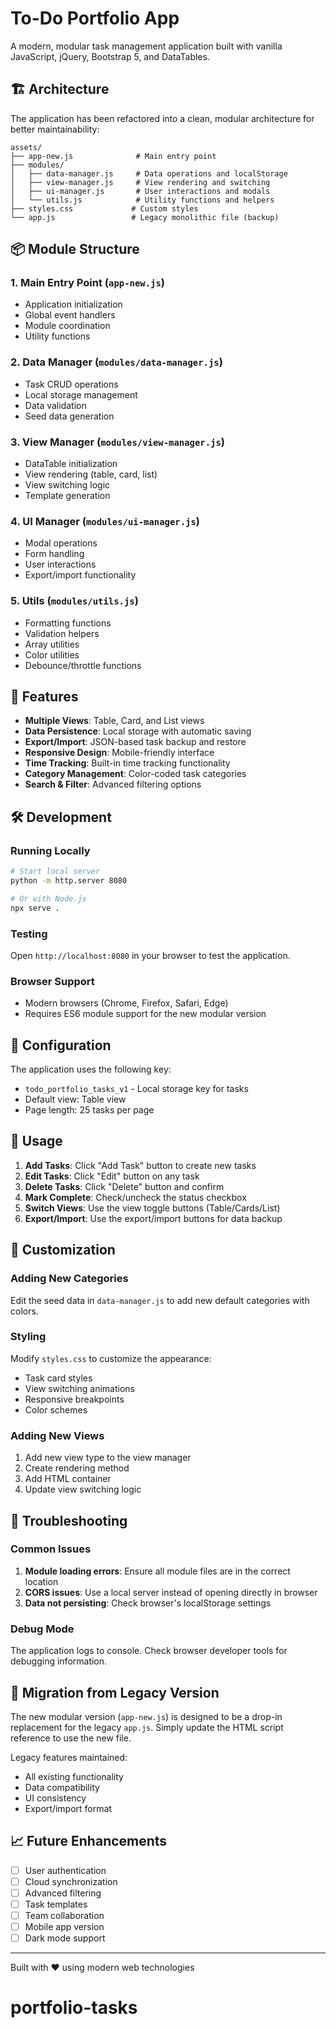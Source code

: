 # To-Do Portfolio App

A modern, modular task management application built with vanilla JavaScript, jQuery, Bootstrap 5, and DataTables.

## 🏗️ Architecture

The application has been refactored into a clean, modular architecture for better maintainability:

```
assets/
├── app-new.js              # Main entry point
├── modules/
│   ├── data-manager.js     # Data operations and localStorage
│   ├── view-manager.js     # View rendering and switching
│   ├── ui-manager.js       # User interactions and modals
│   └── utils.js            # Utility functions and helpers
├── styles.css             # Custom styles
└── app.js                 # Legacy monolithic file (backup)
```

## 📦 Module Structure

### 1. Main Entry Point (`app-new.js`)
- Application initialization
- Global event handlers
- Module coordination
- Utility functions

### 2. Data Manager (`modules/data-manager.js`)
- Task CRUD operations
- Local storage management
- Data validation
- Seed data generation

### 3. View Manager (`modules/view-manager.js`)
- DataTable initialization
- View rendering (table, card, list)
- View switching logic
- Template generation

### 4. UI Manager (`modules/ui-manager.js`)
- Modal operations
- Form handling
- User interactions
- Export/import functionality

### 5. Utils (`modules/utils.js`)
- Formatting functions
- Validation helpers
- Array utilities
- Color utilities
- Debounce/throttle functions

## 🚀 Features

- **Multiple Views**: Table, Card, and List views
- **Data Persistence**: Local storage with automatic saving
- **Export/Import**: JSON-based task backup and restore
- **Responsive Design**: Mobile-friendly interface
- **Time Tracking**: Built-in time tracking functionality
- **Category Management**: Color-coded task categories
- **Search & Filter**: Advanced filtering options

## 🛠️ Development

### Running Locally
```bash
# Start local server
python -m http.server 8080

# Or with Node.js
npx serve .
```

### Testing
Open `http://localhost:8080` in your browser to test the application.

### Browser Support
- Modern browsers (Chrome, Firefox, Safari, Edge)
- Requires ES6 module support for the new modular version

## 🔧 Configuration

The application uses the following key:
- `todo_portfolio_tasks_v1` - Local storage key for tasks
- Default view: Table view
- Page length: 25 tasks per page

## 📝 Usage

1. **Add Tasks**: Click "Add Task" button to create new tasks
2. **Edit Tasks**: Click "Edit" button on any task
3. **Delete Tasks**: Click "Delete" button and confirm
4. **Mark Complete**: Check/uncheck the status checkbox
5. **Switch Views**: Use the view toggle buttons (Table/Cards/List)
6. **Export/Import**: Use the export/import buttons for data backup

## 🎨 Customization

### Adding New Categories
Edit the seed data in `data-manager.js` to add new default categories with colors.

### Styling
Modify `styles.css` to customize the appearance:
- Task card styles
- View switching animations
- Responsive breakpoints
- Color schemes

### Adding New Views
1. Add new view type to the view manager
2. Create rendering method
3. Add HTML container
4. Update view switching logic

## 🐛 Troubleshooting

### Common Issues
1. **Module loading errors**: Ensure all module files are in the correct location
2. **CORS issues**: Use a local server instead of opening directly in browser
3. **Data not persisting**: Check browser's localStorage settings

### Debug Mode
The application logs to console. Check browser developer tools for debugging information.

## 🔄 Migration from Legacy Version

The new modular version (`app-new.js`) is designed to be a drop-in replacement for the legacy `app.js`. Simply update the HTML script reference to use the new file.

Legacy features maintained:
- All existing functionality
- Data compatibility
- UI consistency
- Export/import format

## 📈 Future Enhancements

- [ ] User authentication
- [ ] Cloud synchronization
- [ ] Advanced filtering
- [ ] Task templates
- [ ] Team collaboration
- [ ] Mobile app version
- [ ] Dark mode support

---

Built with ❤️ using modern web technologies
# portfolio-tasks
